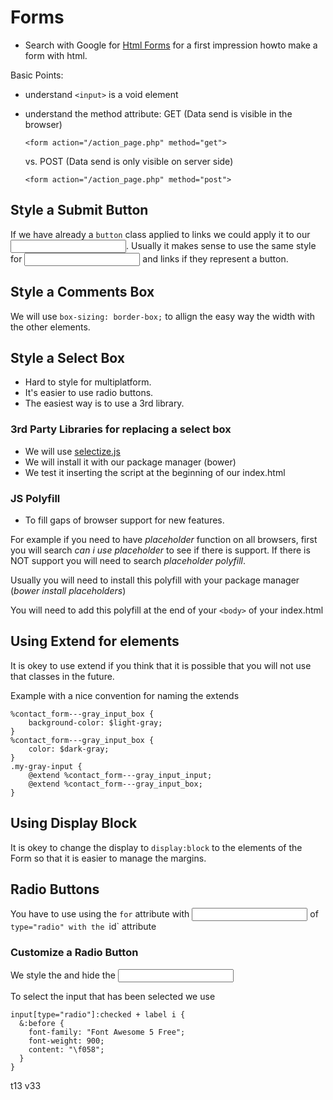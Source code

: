 # Forms

 - Search with Google for [Html Forms](https://www.google.com/search?q=html+forms) for a first impression howto make a form with html.

Basic Points:

 - understand `<input>` is a void element
 - understand the method attribute:
   GET (Data send is visible in the browser)
   ```
   <form action="/action_page.php" method="get">
   ```
  
   vs. POST (Data send is only visible on server side)
   ```
   <form action="/action_page.php" method="post"> 
   ``` 
   
## Style a Submit Button

If we have already a `button` class applied to links we could apply it to our <input>. Usually it makes sense to use the same style for <input> and links if they represent a button.

## Style a Comments Box

We will use `box-sizing: border-box;` to allign the easy way the width with the other elements.

## Style a Select Box

 - Hard to style for multiplatform.
 - It's easier to use radio buttons.
 - The easiest way is to use a 3rd library.

### 3rd Party Libraries for replacing a select box

 - We will use [selectize.js](http://selectize.github.io/selectize.js/)
 - We will install it with our package manager (bower)
 - We test it inserting the script at the beginning of our index.html


### JS Polyfill

 - To fill gaps of browser support for new features.

For example if you need to have *placeholder* function on all browsers, first you will search *can i use placeholder* to see if there is support. If there is NOT support you will need to search *placeholder polyfill*.

Usually you will need to install this polyfill with your package manager (*bower install placeholders*)

You will need to add this polyfill at the end of your `<body>` of your index.html

## Using Extend for elements

It is okey to use extend if you think that it is possible that you will not use that classes in the future.

Example with a nice convention for naming the extends

```(css)
%contact_form---gray_input_box {
    background-color: $light-gray;
}
%contact_form---gray_input_box {
    color: $dark-gray;
}
.my-gray-input {
    @extend %contact_form---gray_input_input;
    @extend %contact_form---gray_input_box;
}
```

## Using Display Block

It is okey to change the display to `display:block` to the elements of the Form so that it is easier to manage the margins.

## Radio Buttons

You have to use <label> using the `for` attribute with <input> of `type="radio" with the `id` attribute

### Customize a Radio Button

We style the <label> and hide the <input>

To select the input that has been selected we use

```
input[type="radio"]:checked + label i {
  &:before {
    font-family: "Font Awesome 5 Free";
    font-weight: 900;
    content: "\f058";
  }
}

```



t13 
v33
